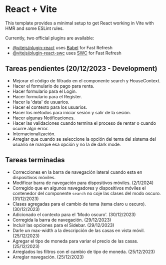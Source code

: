 # React + Vite

This template provides a minimal setup to get React working in Vite with HMR and some ESLint rules.

Currently, two official plugins are available:

- [@vitejs/plugin-react](https://github.com/vitejs/vite-plugin-react/blob/main/packages/plugin-react/README.md) uses [Babel](https://babeljs.io/) for Fast Refresh
- [@vitejs/plugin-react-swc](https://github.com/vitejs/vite-plugin-react-swc) uses [SWC](https://swc.rs/) for Fast Refresh


## Tareas pendientes (20/12/2023 - Development)
* Mejorar el código de filtrado en el componente search y HouseContext.
* Hacer el formulario de pago para renta.
* Hacer formulario para el Login.
* Hacer formulario para el Register.
* Hacer la 'data' de usuarios.
* Hacer el contexto para los usuarios.
* Hacer los métodos para iniciar sesión y salir de la sesión.
* Hacer algunas Notificaciones.
* Hacer las validaciones cuando termina el proceso de rentar o cuando ocurre algn error.
* Internacionalización.
* Arreglar que cuando se seleccione la opción del tema del sistema del usuario se marque esa opción y no la de dark mode.

## Tareas terminadas
* Correcciones en la barra de navegación lateral cuando esta en dispositivos móviles.
* Modificar barra de navegación para dispositivos móviles. (2/1/2024)
* Corregido que en algunos navegadores y dispositivos móviles el contenedor del componente `search` no coje las clases del modo oscuro. (31/12/2023)
* Clases agregadas para el cambio de tema (tema claro u oscuro). (30/12/2023)
* Adicionado el contexto para el 'Modo oscuro'. (30/12/2023)
* Corregida la barra de navegación. (29/12/2023)
* Incluir las opciones para el Sidebar. (29/12/2023)
* Darle un max-width a la descripción de las casas en vista móvil. (25/12/2023)
* Agregar el tipo de moneda para variar el precio de las casas. (25/12/2023)
* Arreglados los filtros con el cambio de tipo de moneda. (25/12/2023)
* Arreglar navegación. (25/12/2023)